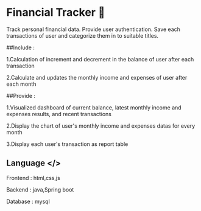 
# Financial Tracker 💸

Track personal financial data.  Provide user authentication.  Save each transactions of user and categorize them in to suitable titles.

##Include :

1.Calculation of increment and decrement in the balance of user after each transaction

2.Calculate and updates the monthly income and expenses of user after each month
  
##Provide :

1.Visualized dashboard of current balance, latest monthly income and expenses results, and recent transactions

2.Display the chart of user's monthly income and expenses datas for every month

3.Display each user's transaction as report table

## Language </>

Frontend  : html,css,js

Backend  : java,Spring boot

Database : mysql
